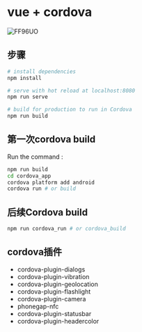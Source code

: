 # vue + cordova

![FF96UO](https://cdn.jsdelivr.net/gh/summer19940609/picture-repo@master/uPic/FF96UO.png)


## 步骤

```bash
# install dependencies
npm install

# serve with hot reload at localhost:8080
npm run serve

# build for production to run in Cordova
npm run build

```

## 第一次cordova build

Run the command :

```sh
npm run build
cd cordova_app
cordova platform add android
cordova run # or build
```

## 后续Cordova build

```sh
npm run cordova_run # or cordova_build
```

## cordova插件

- cordova-plugin-dialogs
- cordova-plugin-vibration
- cordova-plugin-geolocation
- cordova-plugin-flashlight
- cordova-plugin-camera
- phonegap-nfc
- cordova-plugin-statusbar
- cordova-plugin-headercolor
